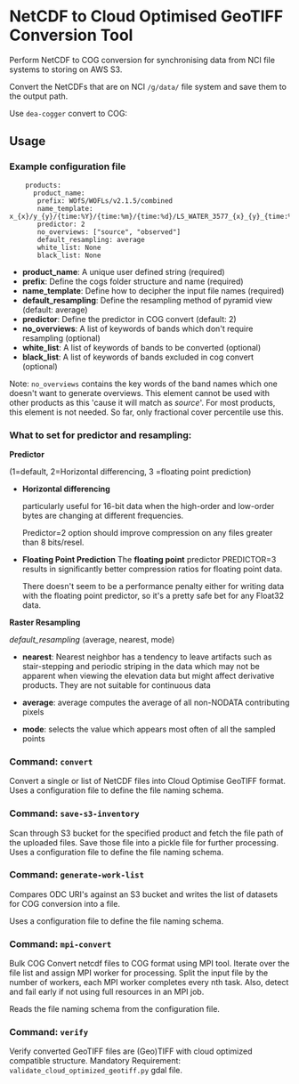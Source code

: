 # NetCDF to Cloud Optimised GeoTIFF Conversion Tool

Perform NetCDF to COG conversion for synchronising data from NCI file systems to storing on AWS S3.

Convert the NetCDFs that are on NCI `/g/data/` file system and save them 
  to the output path.

Use `dea-cogger` convert to COG:

## Usage


### Example configuration file

```
    products:
      product_name:
       prefix: WOfS/WOFLs/v2.1.5/combined
       name_template: x_{x}/y_{y}/{time:%Y}/{time:%m}/{time:%d}/LS_WATER_3577_{x}_{y}_{time:%Y%m%d%H%M%S%f}
       predictor: 2
       no_overviews: ["source", "observed"]
       default_resampling: average
       white_list: None
       black_list: None
```

- **product_name**:              A unique user defined string (required)
- **prefix**:                    Define the cogs folder structure and name (required)
- **name_template**:             Define how to decipher the input file names (required)
- **default_resampling**:        Define the resampling method of pyramid view (default: average)
- **predictor**:                 Define the predictor in COG convert (default: 2)
- **no_overviews**:              A list of keywords of bands which don't require resampling (optional)
- **white_list**:                A list of keywords of bands to be converted (optional)
- **black_list**:                A list of keywords of bands excluded in cog convert (optional)

Note: `no_overviews` contains the key words of the band names which one doesn't want to generate overviews.
      This element cannot be used with other products as this 'cause it will match as *source*'.
      For most products, this element is not needed. So far, only fractional cover percentile use this.
      
### What to set for predictor and resampling:

**Predictor**

<int> (1=default, 2=Horizontal differencing, 3 =floating point prediction)

- **Horizontal differencing**

  particularly useful for 16-bit data when the high-order and low-order bytes are changing at different frequencies.

  Predictor=2 option should improve compression on any files greater than 8 bits/resel.

- **Floating Point Prediction**
  The **floating point** predictor PREDICTOR=3 results in significantly better compression ratios for floating point data.
  
  There doesn't seem to be a performance penalty either for writing data with the floating point predictor, so it's a
  pretty safe bet for any Float32 data.

**Raster Resampling**

*default_resampling* <resampling method> (average, nearest, mode)

- **nearest**: Nearest neighbor has a tendency to leave artifacts such as stair-stepping and periodic striping in the
            data which may not be apparent when viewing the elevation data but might affect derivative products.
            They are not suitable for continuous data
            
- **average**: average computes the average of all non-NODATA contributing pixels
- **mode**: selects the value which appears most often of all the sampled points



### Command: `convert`

 Convert a single or list of NetCDF files into Cloud Optimise GeoTIFF format.
 Uses a configuration file to define the file naming schema.



### Command: `save-s3-inventory`

Scan through S3 bucket for the specified product and fetch the file path of the uploaded files.
Save those file into a pickle file for further processing.
Uses a configuration file to define the file naming schema.


### Command: `generate-work-list`

Compares ODC URI's against an S3 bucket  and writes the list of datasets
for COG conversion into a file.

Uses a configuration file to define the file naming schema.


### Command: `mpi-convert`

Bulk COG Convert netcdf files to COG format using MPI tool.
Iterate over the file list and assign MPI worker for processing.
Split the input file by the number of workers, each MPI worker completes every nth task.
Also, detect and fail early if not using full resources in an MPI job.

Reads the file naming schema from the configuration file.



### Command: `verify`

Verify converted GeoTIFF files are (Geo)TIFF with cloud optimized compatible structure.
Mandatory Requirement: `validate_cloud_optimized_geotiff.py` gdal file.



